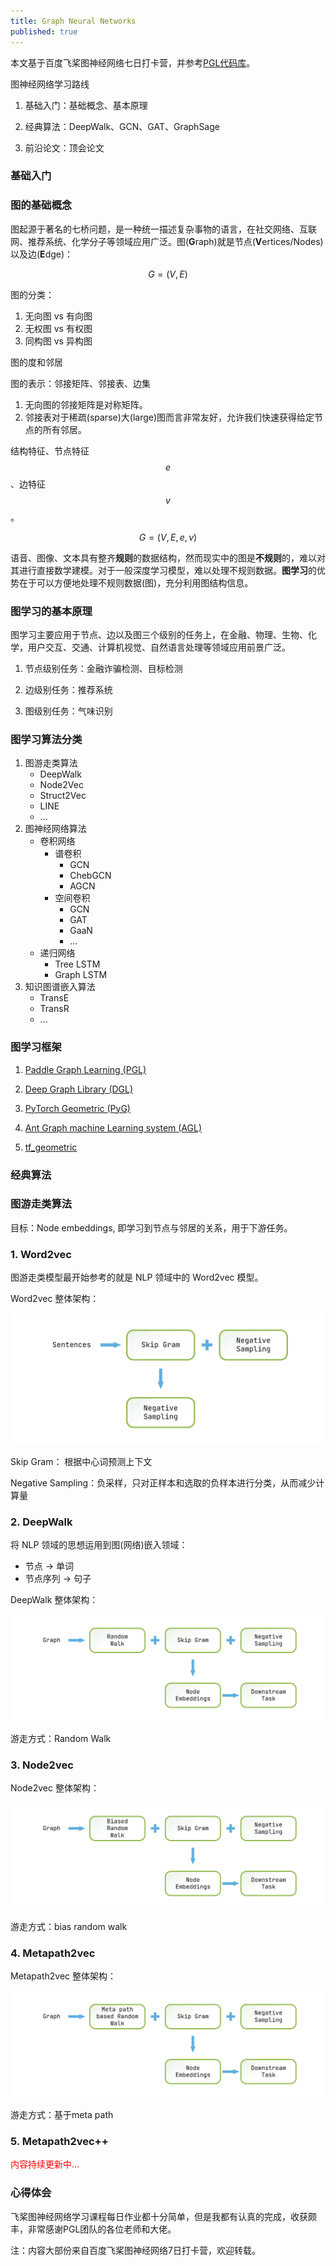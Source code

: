 ```yaml
---
title: Graph Neural Networks
published: true
---
```


本文基于百度飞桨图神经网络七日打卡营，并参考[PGL代码库](https://github.com/PaddlePaddle/PGL)。

图神经网络学习路线

1. 基础入门：基础概念、基本原理

2. 经典算法：DeepWalk、GCN、GAT、GraphSage

3. 前沿论文：顶会论文

### 基础入门

### 图的基础概念

图起源于著名的七桥问题，是一种统一描述复杂事物的语言，在社交网络、互联网、推荐系统、化学分子等领域应用广泛。图(**G**raph)就是节点(**V**ertices/Nodes)以及边(**E**dge)：

$$
G = (V, E)
$$

图的分类：
1. 无向图 vs 有向图
2. 无权图 vs 有权图
3. 同构图 vs 异构图

图的度和邻居

图的表示：邻接矩阵、邻接表、边集
1. 无向图的邻接矩阵是对称矩阵。
2. 邻接表对于稀疏(sparse)大(large)图而言非常友好，允许我们快速获得给定节点的所有邻居。

结构特征、节点特征$$e$$、边特征$$v$$。

$$
G = (V, E, e, v)
$$

语音、图像、文本具有整齐**规则**的数据结构，然而现实中的图是**不规则**的，难以对其进行直接数学建模。对于一般深度学习模型，难以处理不规则数据。**图学习**的优势在于可以方便地处理不规则数据(图)，充分利用图结构信息。
<!-- more -->

### 图学习的基本原理

图学习主要应用于节点、边以及图三个级别的任务上，在金融、物理、生物、化学，用户交互、交通、计算机视觉、自然语言处理等领域应用前景广泛。

1. 节点级别任务：金融诈骗检测、目标检测

2. 边级别任务：推荐系统
3. 图级别任务：气味识别

### 图学习算法分类

1. 图游走类算法
   - DeepWalk
   - Node2Vec
   - Struct2Vec
   - LINE
   - ...
2. 图神经网络算法
   - 卷积网络
     - 谱卷积
       - GCN
       - ChebGCN
       - AGCN
     - 空间卷积
       - GCN
       - GAT
       - GaaN
       - ...
   - 递归网络
     - Tree LSTM
     - Graph LSTM
3. 知识图谱嵌入算法
   - TransE
   - TransR
   - ...

### 图学习框架
1. [Paddle Graph Learning (PGL)](https://github.com/PaddlePaddle/PGL)

2. [Deep Graph Library (DGL)](https://github.com/dmlc/dgl)

3. [PyTorch Geometric (PyG)](https://github.com/rusty1s/pytorch_geometric)

4. [Ant Graph machine Learning system (AGL)](https://dl.acm.org/doi/pdf/10.14778/3415478.3415539)

5. [tf_geometric](https://github.com/CrawlScript/tf_geometric)

### 经典算法

### 图游走类算法
目标：Node embeddings, 即学习到节点与邻居的关系，用于下游任务。

### 1. Word2vec
图游走类模型最开始参考的就是 NLP 领域中的 Word2vec 模型。

Word2vec 整体架构：

![word2vec](https://raw.githubusercontent.com/kanchenhao/Pictures/main/data/20201228132028.png)

Skip Gram： 根据中心词预测上下文

Negative Sampling：负采样，只对正样本和选取的负样本进行分类，从而减少计算量

### 2. DeepWalk
将 NLP 领域的思想运用到图(网络)嵌入领域：
- 节点 -> 单词
- 节点序列 -> 句子

DeepWalk 整体架构：

![DeepWalk](https://raw.githubusercontent.com/kanchenhao/Pictures/main/data/20201228131144.png)

游走方式：Random Walk

### 3. Node2vec
Node2vec 整体架构：

![Node2vec](https://raw.githubusercontent.com/kanchenhao/Pictures/main/data/20201228131506.png)

游走方式：bias random walk

### 4. Metapath2vec
Metapath2vec 整体架构：

![Metapath2vec](https://raw.githubusercontent.com/kanchenhao/Pictures/main/data/20201228131809.png)

游走方式：基于meta path

### 5. Metapath2vec++

<p style="color:red">内容持续更新中...</p>

### 心得体会

飞桨图神经网络学习课程每日作业都十分简单，但是我都有认真的完成，收获颇丰，非常感谢PGL团队的各位老师和大佬。

注：内容大部份来自百度飞桨图神经网络7日打卡营，欢迎转载。

